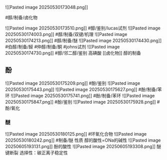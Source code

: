 
![[Pasted image 20250530173048.png]]


#醇/制备/卤化物

![[Pasted image 20250530173510.png]]
#醇/鉴别/lucas试剂
![[Pasted image 20250530174003.png]]
#醇/制备/双键/机理 
![[Pasted image 20250530174213.png]]
#醇/制备/醚 
![[Pasted image 20250530174430.png]]
#伯醇/制备/醛 #仲醇/制备/酮 #johns试剂
![[Pasted image 20250530174730.png]]
#醇/邻二醇/鉴别
高碘酸
[[卤化物]]  醇的制备

## 酚
![[Pasted image 20250530175209.png]]
#酚/鉴别
![[Pasted image 20250530175443.png]]
![[Pasted image 20250530175627.png]]
#酚/制备/苯环 
![[Pasted image 20250530175741.png]]
#酚/制备/苯环 
![[Pasted image 20250530175847.png]]
#酚/鉴别 
![[Pasted image 20250530175928.png]]
#酚/氧化 
### 醚 
![[Pasted image 20250530180125.png]]
#环氧化合物
![[Pasted image 20250530180242.png]]
#制备/醚
性质
醇的酸性=ONa的碱性
![[Pasted image 20250605193131.png]]
酚的酸性
![[Pasted image 20250605193308.png]]
醚键断裂
选择性：碳正离子稳定性